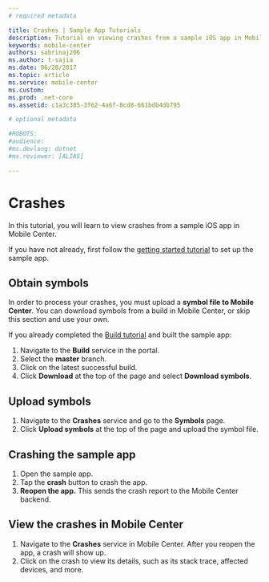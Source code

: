 ```yaml
---
# required metadata

title: Crashes | Sample App Tutorials
description: Tutorial on viewing crashes from a sample iOS app in Mobile Center
keywords: mobile-center
authors: sabrinaj206
ms.author: t-sajia
ms.date: 06/28/2017
ms.topic: article
ms.service: mobile-center
ms.custom:
ms.prod: .net-core
ms.assetid: c1a3c385-3f62-4a6f-8cd8-661bdb4db795

# optional metadata

#ROBOTS:
#audience:
#ms.devlang: dotnet
#ms.reviewer: [ALIAS]

---
```


# Crashes
In this tutorial, you will learn to view crashes from a sample iOS app in Mobile Center.

If you have not already, first follow the [getting started tutorial](/getting-started.md) to set up the sample app.

## Obtain symbols
In order to process your crashes, you must upload a **symbol file to Mobile Center**. You can download symbols from a build in Mobile Center, or skip this section and use your own.

If you already completed the [Build tutorial](/build.md) and built the sample app:
1. Navigate to the **Build** service in the portal.
2. Select the **master** branch.
3. Click on the latest successful build.
4. Click **Download** at the top of the page and select **Download symbols**.

## Upload symbols
1. Navigate to the **Crashes** service and go to the **Symbols** page.
2. Click **Upload symbols** at the top of the page and upload the symbol file.

## Crashing the sample app
1. Open the sample app.
2. Tap the **crash** button to crash the app.
3. **Reopen the app.** This sends the crash report to the Mobile Center backend.

## View the crashes in Mobile Center
1. Navigate to the **Crashes** service in Mobile Center. After you reopen the app, a crash will show up.
2. Click on the crash to view its details, such as its stack trace, affected devices, and more.
